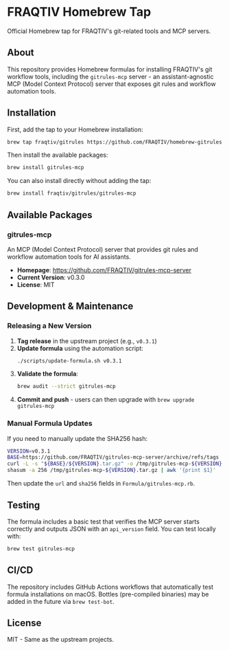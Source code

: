 # FRAQTIV Homebrew Tap

Official Homebrew tap for FRAQTIV's git-related tools and MCP servers.

## About

This repository provides Homebrew formulas for installing FRAQTIV's git workflow tools, including the `gitrules-mcp` server - an assistant-agnostic MCP (Model Context Protocol) server that exposes git rules and workflow automation tools.

## Installation

First, add the tap to your Homebrew installation:

```bash
brew tap fraqtiv/gitrules https://github.com/FRAQTIV/homebrew-gitrules
```

Then install the available packages:

```bash
brew install gitrules-mcp
```

You can also install directly without adding the tap:

```bash
brew install fraqtiv/gitrules/gitrules-mcp
```

## Available Packages

### gitrules-mcp

An MCP (Model Context Protocol) server that provides git rules and workflow automation tools for AI assistants.

- **Homepage**: https://github.com/FRAQTIV/gitrules-mcp-server
- **Current Version**: v0.3.0
- **License**: MIT

## Development & Maintenance

### Releasing a New Version

1. **Tag release** in the upstream project (e.g., `v0.3.1`)
2. **Update formula** using the automation script:
   ```bash
   ./scripts/update-formula.sh v0.3.1
   ```
3. **Validate the formula**:
   ```bash
   brew audit --strict gitrules-mcp
   ```
4. **Commit and push** - users can then upgrade with `brew upgrade gitrules-mcp`

### Manual Formula Updates

If you need to manually update the SHA256 hash:

```bash
VERSION=v0.3.1
BASE=https://github.com/FRAQTIV/gitrules-mcp-server/archive/refs/tags
curl -L -s "${BASE}/${VERSION}.tar.gz" -o /tmp/gitrules-mcp-${VERSION}.tar.gz
shasum -a 256 /tmp/gitrules-mcp-${VERSION}.tar.gz | awk '{print $1}'
```

Then update the `url` and `sha256` fields in `Formula/gitrules-mcp.rb`.

## Testing

The formula includes a basic test that verifies the MCP server starts correctly and outputs JSON with an `api_version` field. You can test locally with:

```bash
brew test gitrules-mcp
```

## CI/CD

The repository includes GitHub Actions workflows that automatically test formula installations on macOS. Bottles (pre-compiled binaries) may be added in the future via `brew test-bot`.

## License

MIT - Same as the upstream projects.
